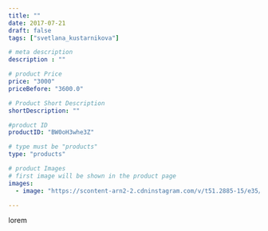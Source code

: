 ```yaml
---
title: ""
date: 2017-07-21
draft: false
tags: ["svetlana_kustarnikova"]

# meta description
description : ""

# product Price
price: "3000"
priceBefore: "3600.0"

# Product Short Description
shortDescription: ""

#product ID
productID: "BW0oH3whe3Z"

# type must be "products"
type: "products"

# product Images
# first image will be shown in the product page
images:
  - image: "https://scontent-arn2-2.cdninstagram.com/v/t51.2885-15/e35/20214409_1672780432733285_748816033250279424_n.jpg?se=7&tp=1&_nc_ht=scontent-arn2-2.cdninstagram.com&_nc_cat=105&_nc_ohc=ZTUc5EG4FeYAX8bjX0N&ccb=7-4&oh=10a76b6143a2479dda4c98da7eefb1af&oe=6083F4CD&ig_cache_key=MTU2NDA1MTQzMzM3MTA2OTkxMw%3D%3D.2-ccb7-4"

---
```

lorem
